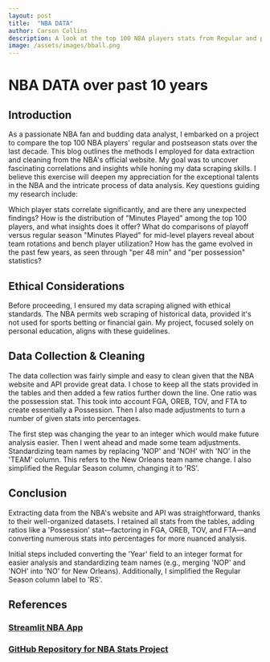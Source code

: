 ```yaml
---
layout: post
title:  "NBA DATA"
author: Carson Collins
description: A look at the top 100 NBA players stats from Regular and post season over the last 10 years
image: /assets/images/bball.png
---
```

# NBA DATA over past 10 years
## Introduction
As a passionate NBA fan and budding data analyst, I embarked on a project to compare the top 100 NBA players' regular and postseason stats over the last decade. This blog outlines the methods I employed for data extraction and cleaning from the NBA's official website. My goal was to uncover fascinating correlations and insights while honing my data scraping skills. I believe this exercise will deepen my appreciation for the exceptional talents in the NBA and the intricate process of data analysis. Key questions guiding my research include:

Which player stats correlate significantly, and are there any unexpected findings?
How is the distribution of "Minutes Played" among the top 100 players, and what insights does it offer?
What do comparisons of playoff versus regular season "Minutes Played" for mid-level players reveal about team rotations and bench player utilization?
How has the game evolved in the past few years, as seen through "per 48 min" and "per possession" statistics?

## Ethical Considerations
Before proceeding, I ensured my data scraping aligned with ethical standards. The NBA permits web scraping of historical data, provided it's not used for sports betting or financial gain. My project, focused solely on personal education, aligns with these guidelines.

## Data Collection & Cleaning
The data collection was fairly simple and easy to clean given that the NBA website and API provide great data.
I chose to keep all the stats provided in the tables and then added a few ratios further down the line. One ratio was the possession stat. This took into account FGA, OREB, TOV, and FTA to create essentially a Possession. Then I also made adjustments to turn a number of given stats into percentages.

The first step was changing the year to an integer which would make future analysis easier.
Then I went ahead and made some team adjustments. Standardizing team names by replacing 'NOP' and 'NOH' with 'NO' in the 'TEAM' column. This refers to the New Orleans team name change.
I also simplified the Regular Season column, changing it to 'RS'.

## Conclusion
Extracting data from the NBA's website and API was straightforward, thanks to their well-organized datasets. I retained all stats from the tables, adding ratios like a 'Possession' stat—factoring in FGA, OREB, TOV, and FTA—and converting numerous stats into percentages for more nuanced analysis.

Initial steps included converting the 'Year' field to an integer format for easier analysis and standardizing team names (e.g., merging 'NOP' and 'NOH' into 'NO' for New Orleans). Additionally, I simplified the Regular Season column label to 'RS'.


## References
### [Streamlit NBA App](https://nba-app-26cfxmvx5jaadc6rumhqcm.streamlit.app/)


### [GitHub Repository for NBA Stats Project](https://github.com/collinscd23/NBA-Stats-Project)



